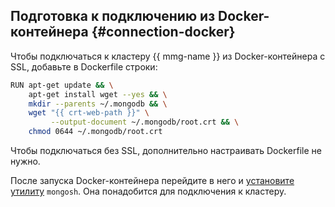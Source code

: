 ## Подготовка к подключению из Docker-контейнера {#connection-docker}

Чтобы подключаться к кластеру {{ mmg-name }} из Docker-контейнера с SSL, добавьте в Dockerfile строки:

```bash
RUN apt-get update && \
    apt-get install wget --yes && \
    mkdir --parents ~/.mongodb && \
    wget "{{ crt-web-path }}" \
         --output-document ~/.mongodb/root.crt && \
    chmod 0644 ~/.mongodb/root.crt
```

Чтобы подключаться без SSL, дополнительно настраивать Dockerfile не нужно.

После запуска Docker-контейнера перейдите в него и [установите утилиту](https://www.mongodb.com/docs/mongodb-shell/install/) `mongosh`. Она понадобится для подключения к кластеру.
